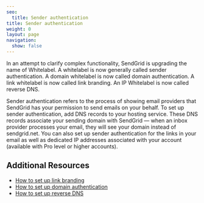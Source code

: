 ```yaml
---
seo:
  title: Sender authentication
title: Sender authentication
weight: 0
layout: page
navigation:
  show: false
---
```


In an attempt to clarify complex functionality, SendGrid is upgrading the name of Whitelabel. A whitelabel is now generally called sender authentication. A domain whitelabel is now called domain authentication. A link whitelabel is now called link branding. An IP Whitelabel is now called reverse DNS.

Sender authentication refers to the process of showing email providers that SendGrid has your permission to send emails on your behalf. To set up sender authentication, add DNS records to your hosting service. These DNS records associate your sending domain with SendGrid — when an inbox provider processes your email, they will see your domain instead of sendgrid.net. You can also set up sender authentication for the links in your email as well as dedicated IP addresses associated with your account (available with Pro level or higher accounts).

## 	Additional Resources
 	
- [How to set up link branding]({{root_url}}/help-support/sending-email/how-to-set-up-link-branding/)
- [How to set up domain authentication]({{root_url}}/help-support/sending-email/how-to-set-up-domain-authentication/)
- [How to set up reverse DNS]({{root_url}}/help-support/sending-email/how-to-set-up-reverse-dns/)
